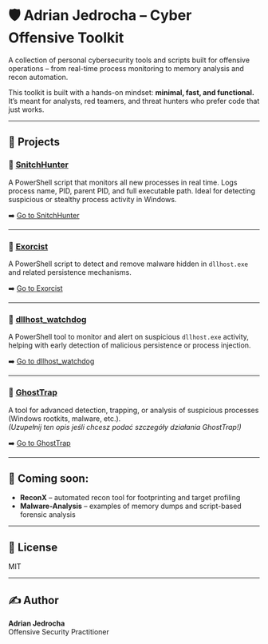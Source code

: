 # 🛡️ Adrian Jedrocha – Cyber Offensive Toolkit

A collection of personal cybersecurity tools and scripts built for offensive operations – from real-time process monitoring to memory analysis and recon automation.

This toolkit is built with a hands-on mindset: **minimal, fast, and functional.** It’s meant for analysts, red teamers, and threat hunters who prefer code that just works.

---

## 📂 Projects

### 🔸 [SnitchHunter](./SnitchHunter)
A PowerShell script that monitors all new processes in real time. Logs process name, PID, parent PID, and full executable path. Ideal for detecting suspicious or stealthy process activity in Windows.

➡️ [Go to SnitchHunter](./SnitchHunter)

---

### 🔸 [Exorcist](./Exorcist)
A PowerShell script to detect and remove malware hidden in `dllhost.exe` and related persistence mechanisms.

➡️ [Go to Exorcist](./Exorcist)

---

### 🔸 [dllhost_watchdog](./dllhost_watchdog)
A PowerShell tool to monitor and alert on suspicious `dllhost.exe` activity, helping with early detection of malicious persistence or process injection.

➡️ [Go to dllhost_watchdog](./dllhost_watchdog)

---

### 🔸 [GhostTrap](./GhostTrap)
A tool for advanced detection, trapping, or analysis of suspicious processes (Windows rootkits, malware, etc.).  
*(Uzupełnij ten opis jeśli chcesz podać szczegóły działania GhostTrap!)*

➡️ [Go to GhostTrap](./GhostTrap)

---

## 📌 Coming soon:
- **ReconX** – automated recon tool for footprinting and target profiling
- **Malware-Analysis** – examples of memory dumps and script-based forensic analysis

---

## 📜 License

MIT

---

## ✍️ Author

**Adrian Jedrocha**  
Offensive Security Practitioner  
